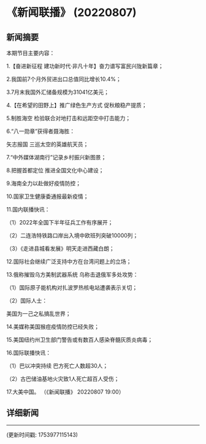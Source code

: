 # 《新闻联播》 (20220807)

## 新闻摘要

本期节目主要内容：


1.【奋进新征程 建功新时代·非凡十年】奋力谱写富民兴陇新篇章；


2.我国前7个月外贸进出口总值同比增长10.4%；


3.7月末我国外汇储备规模为31041亿美元；


4.【在希望的田野上】推广绿色生产方式 促秋粮稳产提质；


5.制胜海空 检验联合对地打击和远距空中打击能力；


6.“八一勋章”获得者聂海胜：

矢志报国 三巡太空的英雄航天员；


7.“中外媒体湖南行”记录乡村振兴新图景；


8.把握首都定位 推进全国文化中心建设；


9.海南全力以赴做好疫情防控；


10.国家卫生健康委通报最新疫情；


11.国内联播快讯：


（1）2022年全国下半年征兵工作有序展开；


（2）二连浩特铁路口岸出入境中欧班列突破10000列；


（3）《走进县城看发展》明天走进西藏白朗；


12.国际社会继续广泛支持中方在台湾问题上的立场；


13.俄称摧毁乌方美制武器系统 乌称击退俄军多处攻势：


（1）国际原子能机构对扎波罗热核电站遭袭表示关切；


（2）国际人士：

美国为一己之私搞乱世界；


14.美媒称美国猴痘疫情防控已经失败；


15.美国纽约州卫生部门警告或有数百人感染脊髓灰质炎病毒；


16.国际联播快讯：


（1）巴以冲突持续 巴方死亡人数超30人；


（2）古巴储油基地火灾致1人死亡超百人受伤；


17.大美中国。
（《新闻联播》 20220807 19:00）

## 详细新闻

---

(更新时间戳: 1753977115143)

